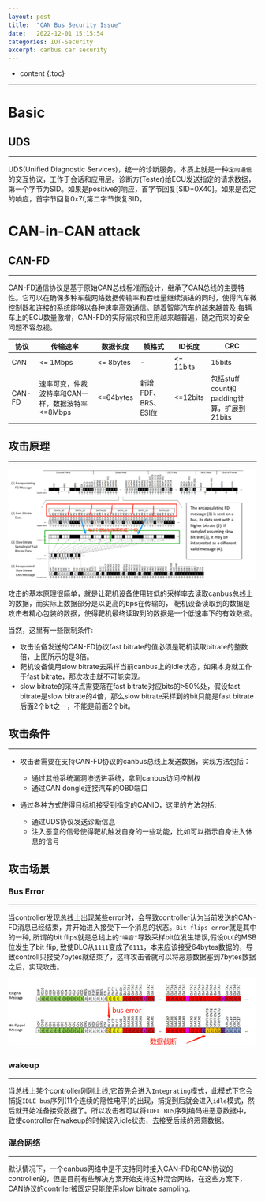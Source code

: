 ```yaml
---
layout: post
title:  "CAN Bus Security Issue"
date:   2022-12-01 15:15:54
categories: IOT-Security
excerpt: canbus car security
---
```


* content
{:toc}

---

# Basic

## UDS

---

UDS(Unified Diagnostic Services)，统一的诊断服务，本质上就是一种`定向通信`的交互协议，工作于会话和应用层。诊断方(Tester)给ECU发送指定的请求数据，第一个字节为SID。如果是positive的响应，首字节回复[SID+0X40]。如果是否定的响应，首字节回复0x7f,第二字节恢复SID。






# CAN-in-CAN attack 


## CAN-FD

---

CAN-FD通信协议是基于原始CAN总线标准而设计，继承了CAN总线的主要特性。它可以在确保多种车载网络数据传输率和吞吐量继续演进的同时，使得汽车微控制器和连接的系统能够以各种速率高效通信。随着智能汽车的越来越普及,每辆车上的ECU数量激增，CAN-FD的实际需求和应用越来越普遍，随之而来的安全问题不容忽视。

协议    |传输速率   |数据长度   |帧格式 |ID长度 |CRC
--- |---    |---    |---    |---    |---
CAN |<= 1Mbps   |<= 8bytes   |-  |<= 11bits |15bits
CAN-FD  |速率可变，仲裁波特率和CAN一样，数据波特率<=8Mbps   |<=64bytes  |新增FDF、BRS、ESI位    |<=12bits   |包括stuff count和padding计算，扩展到21bits




## 攻击原理

---

![canbus_0.png](https://raw.githubusercontent.com/saiyn/homepage/gh-pages/images/canbus_0.png)


攻击的基本原理很简单，就是让靶机设备使用较低的采样率去读取canbus总线上的数据，而实际上数据部分是以更高的bps在传输的， 靶机设备读取到的数据是攻击者精心包装的数据，使得靶机最终读取到的数据是一个低速率下的有效数据。

当然，这里有一些限制条件:

* 攻击设备发送的CAN-FD协议fast bitrate的值必须是靶机读取bitrate的整数倍，上图所示的是3倍。
* 靶机设备使用slow bitrate去采样当前canbus上的idle状态，如果本身就工作于fast bitrate，那次攻击就不可能实现。
* slow bitrate的采样点需要落在fast bitrate对应bits的>50%处，假设fast bitrate是slow bitrate的4倍，那么slow bitrate采样到的bit只能是fast bitrate后面2个bit之一，不能是前面2个bit。


## 攻击条件

---

* 攻击者需要在支持CAN-FD协议的canbus总线上发送数据，实现方法包括：
  * 通过其他系统漏洞渗透进系统，拿到canbus访问控制权
  * 通过CAN dongle连接汽车的OBD端口

* 通过各种方式使得目标机接受到指定的CANID，这里的方法包括:
  * 通过UDS协议发送诊断信息
  * 注入恶意的信号使得靶机触发自身的一些功能，比如可以指示自身进入休息的信号


## 攻击场景

### Bus Error

---

当controller发现总线上出现某些error时，会导致controller认为当前发送的CAN-FD消息已经结束，并开始进入接受下一个消息的状态。`Bit flips error`就是其中的一种, 所谓的bit flips就是总线上的`"噪音"`导致采样bit位发生错误,假设`DLC`的MSB位发生了bit flip, 致使DLC从`1111`变成了`0111`，本来应该接受64bytes数据的，导致controll只接受7bytes就结束了，这样攻击者就可以将恶意数据塞到7bytes数据之后，实现攻击。

![canbus_1.png](https://raw.githubusercontent.com/saiyn/homepage/gh-pages/images/canbus_1.png)


### wakeup

---

当总线上某个controller刚刚上线,它首先会进入`Integrating`模式，此模式下它会捕捉`IDLE bus`序列(11个连续的隐性电平)的出现，捕捉到后就会进入`idle`模式，然后就开始准备接受数据了。所以攻击者可以将`IDEL BUS`序列编码进恶意数据中，致使controller在wakeup的时候误入idle状态，去接受后续的恶意数据。


### 混合网络

---

默认情况下，一个canbus网络中是不支持同时接入CAN-FD和CAN协议的controller的，但是目前有些解决方案开始支持这种混合网络，在这些方案下，CAN协议的contrller被固定只能使用slow bitrate sampling.






